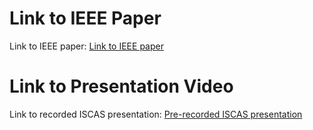 # Link to IEEE Paper

Link to IEEE paper: [Link to IEEE paper](https://ieeexplore.ieee.org/)

# Link to Presentation Video

Link to recorded ISCAS presentation: [Pre-recorded ISCAS presentation](/??/)
